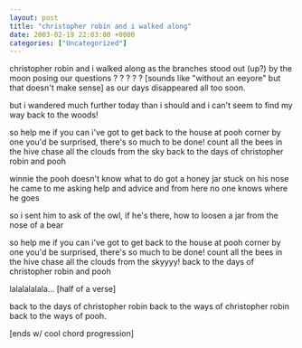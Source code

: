 ```yaml
---
layout: post
title: "christopher robin and i walked along"
date: 2003-02-19 22:03:00 +0000
categories: ["Uncategorized"]
---
```


christopher robin and i walked along
as the branches stood out (up?) by the moon 
posing our questions ? ? ? ? ? [sounds like "without an eeyore" but that doesn't make sense]
as our days disappeared all too soon.

but i wandered much further today than i should
and i can't seem to find my way back to the woods!

so help me if you can i've got to get 
back to the house at pooh corner by one
you'd be surprised, there's so much to be done!
count all the bees in the hive
chase all the clouds from the sky 
back to the days of christopher robin and pooh

winnie the pooh doesn't know what to do 
got a honey jar stuck on his nose 
he came to me asking help and advice 
and from here no one knows where he goes

so i sent him to ask of the owl, if he's there,
how to loosen a jar from the nose of a bear

so help me if you can i've got to get 
back to the house at pooh corner by one
you'd be surprised, there's so much to be done!
count all the bees in the hive
chase all the clouds from the skyyyy!
back to the days of christopher robin and pooh

lalalalalala... [half of a verse]

back to the days of christopher robin
back to the ways of christopher robin
back to the ways of pooh.

[ends w/ cool chord progression]
